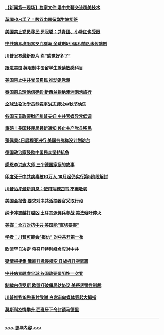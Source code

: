 #### [【新闻第一现场】独家文件 曝中共藉交流窃美技术](../pages/prog202/a102955784.md?t=10041351) 
#### [英国也出手了！数百中国留学生被拒签](../pages/prog202/a102955719.md?t=10041351) 
#### [美国禁止党员移民 罗冠聪：共青团、小粉红也受限](../pages/prog202/a102955673.md?t=10041351) 
#### [中共病毒攻陷索罗门群岛 全球剩9小国和地区未传病例](../pages/prog202/a102955691.md?t=10041351) 
#### [川普发布最新影片 称“感觉好多了”](../pages/prog202/a102955629.md?t=10041351) 
#### [跟进美国 英限制中国留学生就读敏感科目](../pages/prog202/a102955519.md?t=10041351) 
#### [美国禁止中共党员移民 推动退党潮](../pages/prog202/a102955505.md?t=10041351) 
#### [泰国前总理他信确诊 新西兰拒绝澳洲泡泡旅行](../pages/prog202/a102955302.md?t=10041351) 
#### [全球法轮功学员恭祝李洪志师父中秋节快乐](../pages/prog202/a102955289.md?t=10041351) 
#### [各国元首政要慰问川普夫妇 中共官媒异常低调](../pages/prog202/a102955284.md?t=10041351) 
#### [重磅！美国移民局最新通知 停止共产党员移民](../pages/prog202/a102955054.md?t=10041351) 
#### [蓬佩奥4日启程亚洲行  美国务院称没计划访台](../pages/prog202/a102955265.md?t=10041351) 
#### [德国政治家鼓励中国民众坚持抗争](../pages/prog202/a102955239.md?t=10041351) 
#### [感恩李洪志大师 三个德国家庭的故事](../pages/prog202/a102955059.md?t=10041351) 
#### [印度死于中共病毒破10万人 10月起仍实行第5阶段解封](../pages/prog202/a102955042.md?t=10041351) 
#### [川普治疗最新消息：使用瑞德西韦 不需吸氧](../pages/prog202/a102955008.md?t=10041351) 
#### [美国会报告 要求对中共活摘器官采取行动](../pages/prog202/a102955023.md?t=10041351) 
#### [纳卡冲突越打越凶 土耳其派佣兵参战 美法俄吁停火](../pages/prog202/a102954938.md?t=10041351) 
#### [美媒：全力对抗中共  美国能“直切要害”](../pages/prog202/a102954960.md?t=10041351) 
#### [学者：川普可能会“报仇” 对中共开第一枪](../pages/prog202/a102954949.md?t=10041351) 
#### [欧盟罕见决定 将召开特别峰会应对中共](../pages/prog202/a102954942.md?t=10041351) 
#### [疑情报搜集 俄直升机侵领空 日战机升空驱离](../pages/prog202/a102954925.md?t=10041351) 
#### [中共病毒肆虐全球 各国政要呈阳性一次看](../pages/prog202/a102954902.md?t=10041351) 
#### [制裁白俄罗斯 欧盟打破僵局达协议 美祭惩罚性制裁](../pages/prog202/a102954856.md?t=10041351) 
#### [川普推特18秒影片致谢 白宫前向媒体竖起大拇指](../pages/prog202/a102954838.md?t=10041351) 
#### [莫斯科疫情攀升 西班牙下令封锁马德里](../pages/prog202/a102954540.md?t=10041351) 

----
#### [ >>> 更早内容 <<< ](../indexes/prog202-earlier.md)
